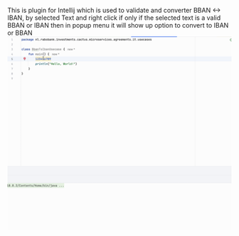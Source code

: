 This is plugin for Intellij which is used to validate and converter BBAN <-> IBAN, by selected Text and right click if only if the selected text is a valid BBAN or IBAN then in popup menu it will show up option to convert to IBAN or BBAN
![Alt Text](https://github.com/ducloidao/BBAN2IBAN/blob/main/src/main/resources/demo.gif)
